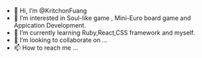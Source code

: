 - 👋 Hi, I’m @KritchonFuang
- 👀 I’m interested in Soul-like game , Mini-Euro board game and Appication Development.
- 🌱 I’m currently learning Ruby,React,CSS framework and myself.
- 💞️ I’m looking to collaborate on ...
- 📫 How to reach me ...

<!---
KritchonFuang/KritchonFuang is a ✨ special ✨ repository because its `README.md` (this file) appears on your GitHub profile.
You can click the Preview link to take a look at your changes.
--->
